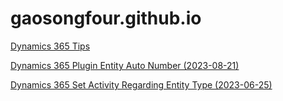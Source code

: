 # gaosongfour.github.io

[Dynamics 365 Tips](Blog/001-Dynamics365-CRM/Dynamics365Tips.md)

[Dynamics 365 Plugin Entity Auto Number (2023-08-21)](Blog/001-Dynamics365-CRM/Plugin-EntityAutoNumber.md)

[Dynamics 365 Set Activity Regarding Entity Type (2023-06-25)](Blog/001-Dynamics365-CRM/Dynamics365-SetActivityRegardingEntityType.md)